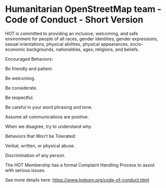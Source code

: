 # Humanitarian OpenStreetMap team - Code of Conduct - Short Version

HOT is committed to providing an inclusive, welcoming, and safe environment for people of all races, gender identities, gender expressions, sexual orientations, physical abilities, physical appearances, socio-economic backgrounds, nationalities, ages, religions, and beliefs.

Encouraged Behaviors:

Be friendly and patient.

Be welcoming.

Be considerate.

Be respectful.

Be careful in your word phrasing and tone.

Assume all communications are positive.

When we disagree, try to understand why.

Behaviors that Won’t be Tolerated:

Verbal, written, or physical abuse.

Discrimination of any person.

The HOT Membership has a formal Complaint Handling Process to assist with serious issues.

See more details here: https://www.hotosm.org/code-of-conduct.html

